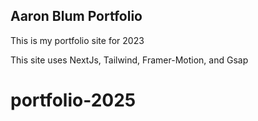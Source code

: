## Aaron Blum Portfolio

This is my portfolio site for 2023

This site uses NextJs, Tailwind, Framer-Motion, and Gsap
# portfolio-2025
